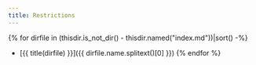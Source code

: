 ```yaml
---
title: Restrictions
---
```


{% for dirfile in (thisdir.is_not_dir() - thisdir.named("index.md"))|sort() -%}
- [{{ title(dirfile) }}]({{ dirfile.name.splitext()[0] }})
{% endfor %}
